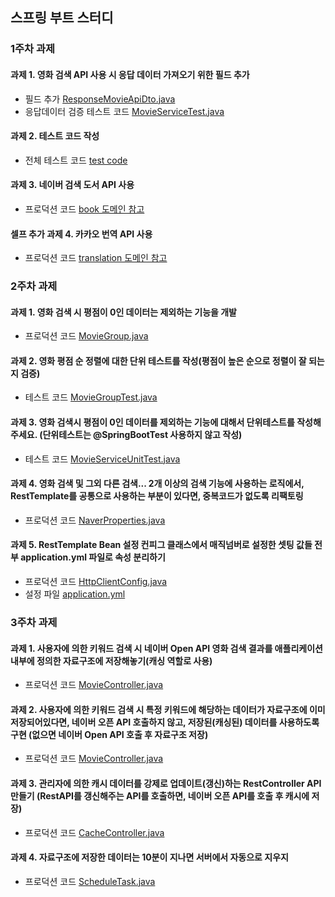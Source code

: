 ## 스프링 부트 스터디

### 1주차 과제

#### 과제 1. 영화 검색 API 사용 시 응답 데이터 가져오기 위한 필드 추가

* 필드 추가 [ResponseMovieApiDto.java](/src/main/java/com/study/task/domain/movie/dto/ResponseMovieApiDto.java)
* 응답데이터 검증 테스트 코드 [MovieServiceTest.java](/src/test/java/com/study/task/service/MovieServiceTest.java)

#### 과제 2. 테스트 코드 작성

* 전체 테스트 코드 [test code](/src/test/java/com/study/task)

#### 과제 3. 네이버 검색 도서 API 사용

* 프로덕션 코드 [book 도메인 참고](/src/main/java/com/study/task)
    
#### 셀프 추가 과제 4. 카카오 번역 API 사용

* 프로덕션 코드 [translation 도메인 참고](/src/test/java/com/study/task)

### 2주차 과제

#### 과제 1. 영화 검색 시 평점이 0인 데이터는 제외하는 기능을 개발

* 프로덕션 코드 [MovieGroup.java](/src/main/java/com/study/task/domain/movie/MovieGroup.java)

#### 과제 2. 영화 평점 순 정렬에 대한 단위 테스트를 작성(평점이 높은 순으로 정렬이 잘 되는지 검증)

* 테스트 코드 [MovieGroupTest.java](/src/test/java/com/study/task/domain/movie/MovieGroupTest.java)

#### 과제 3. 영화 검색시 평점이 0인 데이터를 제외하는 기능에 대해서 단위테스트를 작성해주세요. (단위테스트는 @SpringBootTest 사용하지 않고 작성)

* 테스트 코드 [MovieServiceUnitTest.java](/src/test/java/com/study/task/service/MovieServiceUnitTest.java)

#### 과제 4. 영화 검색 및 그외 다른 검색... 2개 이상의 검색 기능에 사용하는 로직에서, RestTemplate를 공통으로 사용하는 부분이 있다면, 중복코드가 없도록 리팩토링

* 프로덕션 코드 [NaverProperties.java](/src/main/java/com/study/task/config/NaverProperties.java)

#### 과제 5. RestTemplate Bean 설정 컨피그 클래스에서 매직넘버로 설정한 셋팅 값들 전부 application.yml 파일로 속성 분리하기

* 프로덕션 코드 [HttpClientConfig.java](/src/main/java/com/study/task/config/HttpClientConfig.java)
* 설정 파일     [application.yml](/src/main/resources/application.yml)

### 3주차 과제

#### 과제 1. 사용자에 의한 키워드 검색 시 네이버 Open API 영화 검색 결과를 애플리케이션 내부에 정의한 자료구조에 저장해놓기(캐싱 역할로 사용)

* 프로덕션 코드 [MovieController.java](/src/main/java/com/study/task/controller/MovieController.java)

#### 과제 2. 사용자에 의한 키워드 검색 시 특정 키워드에 해당하는 데이터가 자료구조에 이미 저장되어있다면, 네이버 오픈 API 호출하지 않고, 저장된(캐싱된) 데이터를 사용하도록 구현 (없으면 네이버 Open API 호출 후 자료구조 저장)

* 프로덕션 코드 [MovieController.java](/src/main/java/com/study/task/controller/MovieController.java)

#### 과제 3. 관리자에 의한 캐시 데이터를 강제로 업데이트(갱신)하는 RestController API 만들기 (RestAPI를 갱신해주는 API를 호출하면, 네이버 오픈 API를 호출 후 캐시에 저장)

* 프로덕션 코드 [CacheController.java](/src/main/java/com/study/task/controller/CacheController.java)

#### 과제 4. 자료구조에 저장한 데이터는 10분이 지나면 서버에서 자동으로 지우지

* 프로덕션 코드 [ScheduleTask.java](/src/main/java/com/study/task/util/ScheduleTask.java)